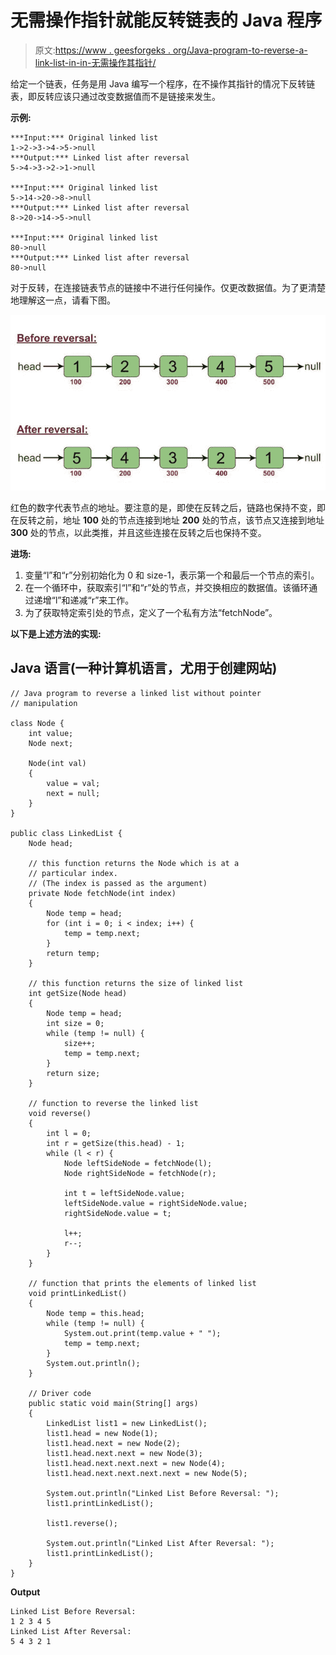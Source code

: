 # 无需操作指针就能反转链表的 Java 程序

> 原文:[https://www . geesforgeks . org/Java-program-to-reverse-a-link-list-in-in-无需操作其指针/](https://www.geeksforgeeks.org/java-program-to-reverse-a-linked-list-in-without-manipulating-its-pointers/)

给定一个链表，任务是用 Java 编写一个程序，在不操作其指针的情况下反转链表，即反转应该只通过改变数据值而不是链接来发生。

**示例:**

```
***Input:*** Original linked list
1->2->3->4->5->null
***Output:*** Linked list after reversal
5->4->3->2->1->null

***Input:*** Original linked list
5->14->20->8->null
***Output:*** Linked list after reversal
8->20->14->5->null

***Input:*** Original linked list
80->null
***Output:*** Linked list after reversal
80->null
```

对于反转，在连接链表节点的链接中不进行任何操作。仅更改数据值。为了更清楚地理解这一点，请看下图。

![](img/b413d5ed3db5cb64acede73ec5ed5e73.png)

红色的数字代表节点的地址。要注意的是，即使在反转之后，链路也保持不变，即在反转之前，地址 **100** 处的节点连接到地址 **200** 处的节点，该节点又连接到地址 **300** 处的节点，以此类推，并且这些连接在反转之后也保持不变。

**进场:**

1.  变量“l”和“r”分别初始化为 0 和 size-1，表示第一个和最后一个节点的索引。
2.  在一个循环中，获取索引“l”和“r”处的节点，并交换相应的数据值。该循环通过递增“l”和递减“r”来工作。
3.  为了获取特定索引处的节点，定义了一个私有方法“fetchNode”。

**以下是上述方法的实现:**

## Java 语言(一种计算机语言，尤用于创建网站)

```
// Java program to reverse a linked list without pointer
// manipulation

class Node {
    int value;
    Node next;

    Node(int val)
    {
        value = val;
        next = null;
    }
}

public class LinkedList {
    Node head;

    // this function returns the Node which is at a
    // particular index.
    // (The index is passed as the argument)
    private Node fetchNode(int index)
    {
        Node temp = head;
        for (int i = 0; i < index; i++) {
            temp = temp.next;
        }
        return temp;
    }

    // this function returns the size of linked list
    int getSize(Node head)
    {
        Node temp = head;
        int size = 0;
        while (temp != null) {
            size++;
            temp = temp.next;
        }
        return size;
    }

    // function to reverse the linked list
    void reverse()
    {
        int l = 0;
        int r = getSize(this.head) - 1;
        while (l < r) {
            Node leftSideNode = fetchNode(l);
            Node rightSideNode = fetchNode(r);

            int t = leftSideNode.value;
            leftSideNode.value = rightSideNode.value;
            rightSideNode.value = t;

            l++;
            r--;
        }
    }

    // function that prints the elements of linked list
    void printLinkedList()
    {
        Node temp = this.head;
        while (temp != null) {
            System.out.print(temp.value + " ");
            temp = temp.next;
        }
        System.out.println();
    }

    // Driver code
    public static void main(String[] args)
    {
        LinkedList list1 = new LinkedList();
        list1.head = new Node(1);
        list1.head.next = new Node(2);
        list1.head.next.next = new Node(3);
        list1.head.next.next.next = new Node(4);
        list1.head.next.next.next.next = new Node(5);

        System.out.println("Linked List Before Reversal: ");
        list1.printLinkedList();

        list1.reverse();

        System.out.println("Linked List After Reversal: ");
        list1.printLinkedList();
    }
}
```

**Output**

```
Linked List Before Reversal: 
1 2 3 4 5 
Linked List After Reversal: 
5 4 3 2 1 
```